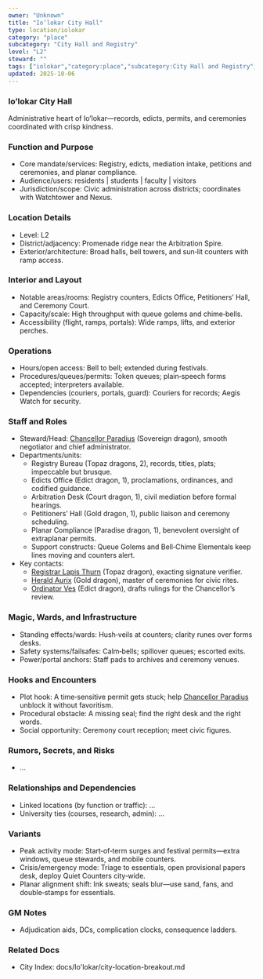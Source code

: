 ```yaml
---
owner: "Unknown"
title: "Io’lokar City Hall"
type: location/iolokar
category: "place"
subcategory: "City Hall and Registry"
level: "L2"
steward: ""
tags: ["iolokar","category:place","subcategory:City Hall and Registry","level:L2"]
updated: 2025-10-06
---
```

### Io’lokar City Hall

Administrative heart of Io’lokar—records, edicts, permits, and ceremonies coordinated with crisp kindness.

### Function and Purpose

- Core mandate/services: Registry, edicts, mediation intake, petitions and ceremonies, and planar compliance.
- Audience/users: residents | students | faculty | visitors
- Jurisdiction/scope: Civic administration across districts; coordinates with Watchtower and Nexus.

### Location Details

- Level: L2
- District/adjacency: Promenade ridge near the Arbitration Spire.
- Exterior/architecture: Broad halls, bell towers, and sun‑lit counters with ramp access.

### Interior and Layout

- Notable areas/rooms: Registry counters, Edicts Office, Petitioners’ Hall, and Ceremony Court.
- Capacity/scale: High throughput with queue golems and chime‑bells.
- Accessibility (flight, ramps, portals): Wide ramps, lifts, and exterior perches.

### Operations

- Hours/open access: Bell to bell; extended during festivals.
- Procedures/queues/permits: Token queues; plain‑speech forms accepted; interpreters available.
- Dependencies (couriers, portals, guard): Couriers for records; Aegis Watch for security.

### Staff and Roles

- Steward/Head: [Chancellor Paradius](../People/chancellor-paradius.md) (Sovereign dragon), smooth negotiator and chief administrator.
- Departments/units:
  - Registry Bureau (Topaz dragons, 2), records, titles, plats; impeccable but brusque.
  - Edicts Office (Edict dragon, 1), proclamations, ordinances, and codified guidance.
  - Arbitration Desk (Court dragon, 1), civil mediation before formal hearings.
  - Petitioners’ Hall (Gold dragon, 1), public liaison and ceremony scheduling.
  - Planar Compliance (Paradise dragon, 1), benevolent oversight of extraplanar permits.
  - Support constructs: Queue Golems and Bell‑Chime Elementals keep lines moving and counters alert.
- Key contacts:
  - [Registrar Lapis Thurn](../People/registrar-lapis-thurn.md) (Topaz dragon), exacting signature verifier.
  - [Herald Aurix](../People/herald-aurix.md) (Gold dragon), master of ceremonies for civic rites.
  - [Ordinator Ves](../People/ordinator-ves.md) (Edict dragon), drafts rulings for the Chancellor’s review.

### Magic, Wards, and Infrastructure

- Standing effects/wards: Hush‑veils at counters; clarity runes over forms desks.
- Safety systems/failsafes: Calm‑bells; spillover queues; escorted exits.
- Power/portal anchors: Staff pads to archives and ceremony venues.

### Hooks and Encounters

- Plot hook: A time‑sensitive permit gets stuck; help [Chancellor Paradius](../People/chancellor-paradius.md) unblock it without favoritism.
- Procedural obstacle: A missing seal; find the right desk and the right words.
- Social opportunity: Ceremony court reception; meet civic figures.

### Rumors, Secrets, and Risks

- ...

### Relationships and Dependencies

- Linked locations (by function or traffic): ...
- University ties (courses, research, admin): ...

### Variants

- Peak activity mode: Start‑of‑term surges and festival permits—extra windows, queue stewards, and mobile counters.
- Crisis/emergency mode: Triage to essentials, open provisional papers desk, deploy Quiet Counters city‑wide.
- Planar alignment shift: Ink sweats; seals blur—use sand, fans, and double‑stamps for essentials.

### GM Notes

- Adjudication aids, DCs, complication clocks, consequence ladders.

### Related Docs

- City Index: docs/Io'lokar/city-location-breakout.md
